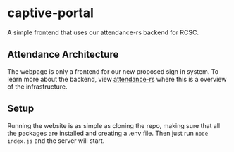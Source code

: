 # captive-portal

A simple frontend that uses our attendance-rs backend for RCSC.

## Attendance Architecture

The webpage is only a frontend for our new proposed sign in system. To learn more about the backend, view [attendance-rs](https://github.com/rcsc/attendance-rs) where this is a overview of the infrastructure. 

## Setup

Running the website is as simple as cloning the repo, making sure that all the packages are installed and creating a .env file. Then just run `node index.js` and the server will start.  
